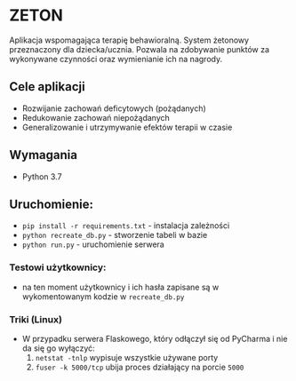 # ZETON
Aplikacja wspomagająca terapię behawioralną. System żetonowy przeznaczony dla 
dziecka/ucznia. Pozwala na zdobywanie punktów za wykonywane czynności 
oraz wymienianie ich na nagrody.

## Cele aplikacji
- Rozwijanie zachowań deficytowych (pożądanych)
- Redukowanie zachowań niepożądanych
- Generalizowanie i utrzymywanie efektów terapii w czasie 



## Wymagania
- Python 3.7

## Uruchomienie:
- `pip install -r requirements.txt` - instalacja zależności
- `python recreate_db.py` - stworzenie tabeli w bazie
- `python run.py` - uruchomienie serwera


### Testowi użytkownicy:
- na ten moment użytkownicy i ich hasła zapisane są w wykomentowanym kodzie w `recreate_db.py`


### Triki (Linux)
- W przypadku serwera Flaskowego, który odłączył się od PyCharma i nie da się go wyłączyć:
    1. `netstat -tnlp` wypisuje wszystkie używane porty
    2. `fuser -k 5000/tcp` ubija proces działający na porcie `5000`

